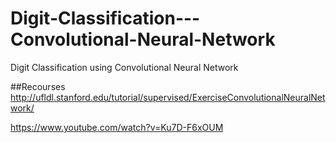 # Digit-Classification---Convolutional-Neural-Network
Digit Classification using Convolutional Neural Network

##Recourses
http://ufldl.stanford.edu/tutorial/supervised/ExerciseConvolutionalNeuralNetwork/

https://www.youtube.com/watch?v=Ku7D-F6xOUM

